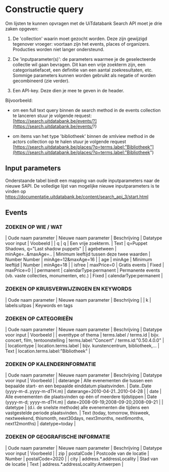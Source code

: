 ---
---

# Constructie query

Om lijsten te kunnen opvragen met de UiTdatabank Search API moet je drie zaken opgeven:

1) De 'collection' waarin moet gezocht worden. Deze zijn gewijzigd tegenover vroeger: voortaan zijn het events, places of organizers. Producties worden niet langer ondersteund.

2) De 'inputparameter(s)': de parameters waarmee je de geselecteerde collectie wil gaan bevragen. Dit kan een vrije zoekterm zijn, een categorisatiefacet, een definitie van een aantal zoekresultaten, etc. Sommige parameters kunnen worden gebruikt als negatie of worden gecombineerd (zie verder).

3) Een API-key. Deze dien je mee te geven in de header. 

Bijvoorbeeld:

- om een full text query binnen de search method in de events collection te lanceren stuur je volgende request:
[https://search.uitdatabank.be/events/?](https://search.uitdatabank.be/events/?)

- om items van het type 'bibliotheek' binnen de xmlview method in de actors collection op te halen stuur je volgende request
[https://search.uitdatabank.be/places/?q=terms.label:"Bibliotheek"](https://search.uitdatabank.be/places/?q=terms.label:"Bibliotheek")

## Input parameters

Onderstaande tabel biedt een mapping van oude inputparameters naar de nieuwe SAPI.
De volledige lijst van mogelijke nieuwe inputparameters is te vinden op https://documentatie.uitdatabank.be/content/search_api_3/start.html

## Events

### ZOEKEN OP WIE / WAT

| Oude naam parameter | Nieuwe naam parameter | Beschrijving | Datatype voor input | Voobeeld |
| q | q | Een vrije zoekterm.  | Text | q=Puppet Shadows, q="Last shadow puppets" |
| agebetween | minAge=..&maxAge=.. | Minimum leeftijd tussen deze twee waarden  | Number Number | minAge=12&maxAge=16 |
| age | minAge | Minimum leeftijd | Number | minAge=18 |
| isfree | maxPrice=0 | Gratis events | Fixed | maxPrice=0 |
| permanent | calendarType:permanent | Permanente events (vb. vaste collecties, monumenten, etc.) | Fixed | calendarType:permanent |

### ZOEKEN OP KRUISVERWIJZINGEN EN KEYWORDS

| Oude naam parameter | Nieuwe naam parameter | Beschrijving |
| k | labels:uitpas | Keywords en tags


### ZOEKEN OP CATEGORIEËN

| Oude naam parameter | Nieuwe naam parameter | Beschrijving | Datatype voor input | Voorbeeld |
| eventtype of thema | terms.label / terms.id | bijv. concert, film, tentoonstelling | terms.label:"Concert" / terms.id:"0.50.4.0.0" |
| locationtype | location.terms.label | bijv. kunstencentrum, bibliotheek,...  | Text | location.terms.label:"Bibliotheek" |

### ZOEKEN OP KALENDERINFORMATIE

| Oude naam parameter | Nieuwe naam parameter | Beschrijving | Datatype voor input | Voorbeeld |
| daterange | Alle evenementen die tussen een bepaalde start- en een bepaalde einddatum plaatsvinden. | Date..Date (yyyy-m-d..yyyy-m-dTH.m) | daterange=2010-04-21..2010-04-28 |
| date | Alle evenementen die plaatsvinden op één of meerdere tijdstippen | Date (yyyy-m-d; yyyy-m-dTH.m) | date=2008-09-19;2008-09-20;2008-09-21 |
| datetype | (d.i. de snelste methode) alle evenementen die tijdens een vastgestelde periode plaatsvinden. | Text (today, tomorrow, thisweek, nextweekend, thismonth, next30days, next3months, next6months, next12months) | datetype=today |

### ZOEKEN OP GEOGRAFISCHE INFORMATIE

| Oude naam parameter | Nieuwe naam parameter | Beschrijving | Datatype voor input | Voorbeeld |
| zip | postalCode | Postcode van de locatie | Number | postalCode=2020 |
| city | address.\*.addressLocality | Stad van de locatie | Text | address.\*.addressLocality:Antwerpen |
